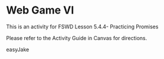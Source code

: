 # Web Game VI

This is an activity for FSWD Lesson 5.4.4- Practicing Promises

Please refer to the Activity Guide in Canvas for directions.

easyJake
